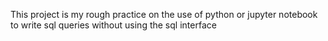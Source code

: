 This project is my rough practice on the use of python or jupyter notebook to write sql queries without using the sql interface
